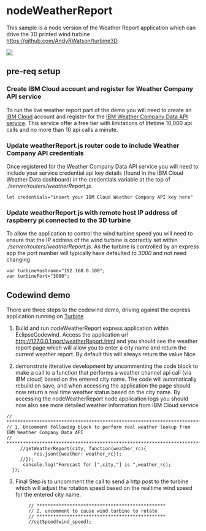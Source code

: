 # nodeWeatherReport

This sample is a node version of the Weather Report application which can drive the 3D printed wind turbine https://github.com/AndyRWatson/turbine3D

[![](https://img.shields.io/badge/IBM%20Cloud-powered-blue.svg)](https://bluemix.net)

## pre-req setup
### Create IBM Cloud account and register for Weather Company API service
To run the live weather report part of the demo you will need to create an [IBM Cloud](https://www.ibm.com/cloud) account and register for the [IBM Weather Company Data API service](https://cloud.ibm.com/catalog/services/weather-company-data).   This service offer a free tier with limitations of lifetime 10,000 api calls and no more than 10 api calls a minute.   

### Update weatherReport.js router code to include Weather Company API credentials
Once registered for the Weather Company Data API service you will need to include your service credential api key details (found in the IBM Cloud Weather Data dashboard) in the credentials variable at the top of *./server/routers/weatherReport.js*.  

```
let credentials="insert your IBM Cloud Weather Company API key here"
```

### Update weatherReport.js with remote host IP address of raspberry pi connected to the 3D turbine
To allow the application to control the wind turbine speed you will need to ensure that the IP address of the wind turbine is correctly set within *./server/routers/weatherReport.js*.   As the turbine is controlled by an express app the port number will typically have defaulted to *3000* and not need changing

```
var turbineHostname="192.168.0.100";
var turbinePort="3000";
```

## Codewind demo

There are three steps to the codewind demo,  driving against the express application running on [Turbine](https://github.com/AndyRWatson/Turbine)

1. Build and run nodeWeatherReport express application within EclipseCodewind.  Access the application url http://127.0.0.1:port/weatherReport.html and you should see the weather report page which will allow you to enter a city name and return the current weather report.   By default this will always return the value Nice
  
2. demonstrate itterative development by uncommenting the code block to make a call to a function that performs a weather channel api call (via IBM cloud) based on the entered city name.   The code will automatically rebuild on save,  and when accessing the application the page should now return a real time weather status based on the city name.   By accessing the nodeWeatherReport node application logs you should now also see more detailed weather information from IBM Cloud service

```     
// *********************************************************************************************
// 1. Uncomment following block to perform real weather lookup from IBM Weather Company Data API
// *********************************************************************************************
     //getWeatherReport(city, function(weather_rc){
          res.json({weather: weather_rc}); 
     //}); 
      console.log("Forecast for [",city,"] is ",weather_rc);
  });
```

3. Final Step is to uncomment the call to send a http post to the turbine which will adjust the rotation speed based on the realtime wind speed for the entered city name.

```
        // ***********************************************
        // 2. uncomment to cause wind turbine to rotate
        // ***********************************************
        //setSpeed(wind_speed);
```        
  
  





